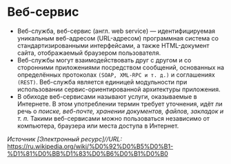 # Веб-сервис
* Веб-служба, веб-сервис (англ. web service) — идентифицируемая уникальным веб-адресом (URL-адресом) программная система со стандартизированными интерфейсами, а также HTML-документ сайта, отображаемый браузером пользователя.
* Веб-службы могут взаимодействовать друг с другом и со сторонними приложениями посредством сообщений, основанных на определённых протоколах `(SOAP, XML-RPC и т. д.)` и соглашениях `(REST)`. 
  Веб-служба является единицей модульности при использовании сервис-ориентированной архитектуры приложения.
* В обиходе веб-сервисами называют услуги, оказываемые в Интернете.
  В этом употреблении термин требует уточнения, идёт ли речь о _поиске, веб-почте, хранении документов, файлов, закладок и т. п._ 
  Такими веб-сервисами можно пользоваться независимо от компьютера, браузера или места доступа в Интернет.

_Источник [Электронный ресурс]//URL:_ https://ru.wikipedia.org/wiki/%D0%92%D0%B5%D0%B1-%D1%81%D0%BB%D1%83%D0%B6%D0%B1%D0%B0
